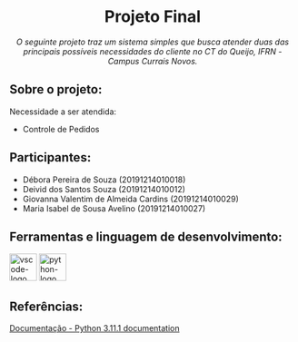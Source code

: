 <h1 align="center">Projeto Final</h1>
<p align="center"><i>O seguinte projeto traz um sistema simples que busca atender duas das principais possíveis necessidades do cliente no CT do Queijo, IFRN - Campus Currais Novos.</i></p>

##  Sobre o projeto:

Necessidade a ser atendida:
<ul>
<li>Controle de Pedidos</li>
</ul>

##  Participantes:

<ul>
<li>Débora Pereira de Souza (20191214010018)</li>
<li>Deivid dos Santos Souza (20191214010012)</li>
<li>Giovanna Valentim de Almeida Cardins (20191214010029)</li>
<li>Maria Isabel de Sousa Avelino (20191214010027)</li>
</ul>

##  Ferramentas e linguagem de desenvolvimento:

<p display="inline-block">
  <img width="48" src="https://upload.wikimedia.org/wikipedia/commons/thumb/9/9a/Visual_Studio_Code_1.35_icon.svg/2048px-Visual_Studio_Code_1.35_icon.svg.png" alt="vscode-logo"/>
  <img width="48" src="https://upload.wikimedia.org/wikipedia/commons/archive/c/c3/20220821155028%21Python-logo-notext.svg" alt="python-logo"/>
</p>

## Referências:
[Documentação - Python 3.11.1 documentation](https://docs.python.org/3/)
